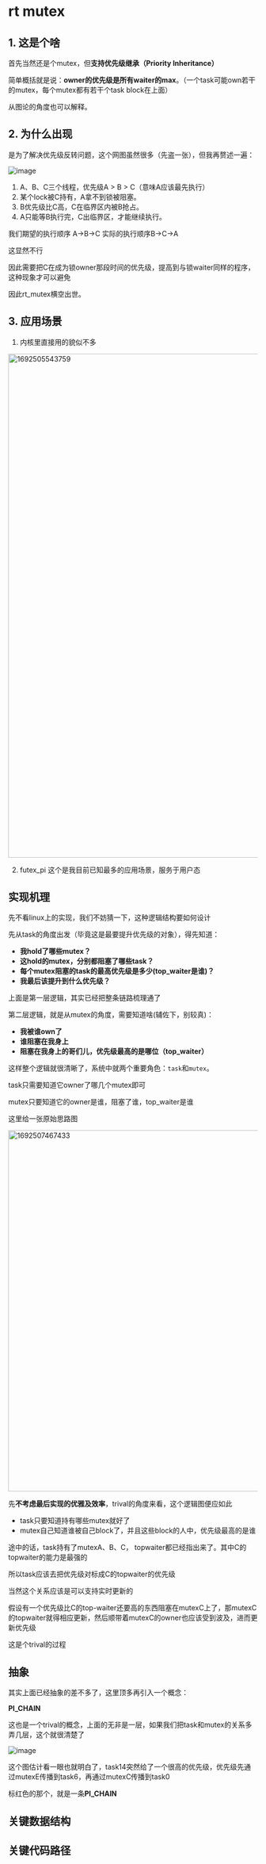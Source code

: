 # rt mutex
## 1. 这是个啥
首先当然还是个mutex，但**支持优先级继承（Priority Inheritance）**

简单概括就是说：**owner的优先级是所有waiter的max**。（一个task可能own若干的mutex，每个mutex都有若干个task block在上面）

从图论的角度也可以解释。

## 2. 为什么出现
是为了解决优先级反转问题，这个网图虽然很多（先盗一张），但我再赘述一遍：

![image](https://github.com/Rust401/OS-kernel-dev-config/assets/31315527/cac3f62b-a04e-42da-99fa-892e7980ce30)

1. A、B、C三个线程，优先级A > B > C（意味A应该最先执行）
2. 某个lock被C持有，A拿不到锁被阻塞。
3. B优先级比C高，C在临界区内被B抢占。
4. A只能等B执行完，C出临界区，才能继续执行。

我们期望的执行顺序 A->B->C
实际的执行顺序B->C->A

这显然不行

因此需要把C在成为锁owner那段时间的优先级，提高到与锁waiter同样的程序，这种现象才可以避免

因此rt_mutex横空出世。

## 3. 应用场景
1. 内核里直接用的貌似不多
<img width="1017" alt="1692505543759" src="https://github.com/Rust401/OS-kernel-dev-config/assets/31315527/d2e8e8a7-15ab-4823-832c-de8e10b26ce4">

2. futex_pi
这个是我目前已知最多的应用场景，服务于用户态

## 实现机理
先不看linux上的实现，我们不妨猜一下，这种逻辑结构要如何设计

先从task的角度出发（毕竟这是最要提升优先级的对象），得先知道：
* **我hold了哪些mutex？**
* **这hold的mutex，分别都阻塞了哪些task？**
* **每个mutex阻塞的task的最高优先级是多少(top_waiter是谁)？**
* **我最后该提升到什么优先级？**

上面是第一层逻辑，其实已经把整条链路梳理通了

第二层逻辑，就是从mutex的角度，需要知道啥(辅佐下，别较真)：
* **我被谁own了**
* **谁阻塞在我身上**
* **阻塞在我身上的哥们儿，优先级最高的是哪位（top_waiter）**

这样整个逻辑就很清晰了，系统中就两个重要角色：`task`和`mutex`。

task只需要知道它owner了哪几个mutex即可

mutex只要知道它的owner是谁，阻塞了谁，top_waiter是谁

这里给一张原始思路图

<img width="729" alt="1692507467433" src="https://github.com/Rust401/OS-kernel-dev-config/assets/31315527/bda7dd06-d034-4bce-a7a2-439199747d22">

先**不考虑最后实现的优雅及效率**，trival的角度来看，这个逻辑图便应如此

* task只要知道持有哪些mutex就好了
* mutex自己知道谁被自己block了，并且这些block的人中，优先级最高的是谁

途中的话，task持有了mutexA、B、C， topwaiter都已经指出来了。其中C的topwaiter的能力是最强的

所以task应该去把优先级对标成C的topwaiter的优先级

当然这个关系应该是可以支持实时更新的

假设有一个优先级比C的top-waiter还要高的东西阻塞在mutexC上了，那mutexC的topwaiter就得相应更新，然后顺带着mutexC的owner也应该受到波及，进而更新优先级

这是个trival的过程

## 抽象
其实上面已经抽象的差不多了，这里顶多再引入一个概念：

**PI_CHAIN**

这也是一个trival的概念，上面的无非是一层，如果我们把task和mutex的关系多弄几层，这个就很清楚了

![image](https://github.com/Rust401/OS-kernel-dev-config/assets/31315527/38b80573-39ce-4fbb-ba36-a8f5bd025f09)

这个图估计看一眼也就明白了，task14突然给了一个很高的优先级，优先级先通过mutexE传播到task6，再通过mutexC传播到task0

标红色的那个，就是一条**PI_CHAIN**

## 关键数据结构
## 关键代码路径
